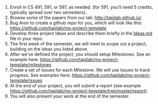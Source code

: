 1. Enroll in CS 491, 591, or 597, as needed. (for 591, you'll need 5 credits, typically spread over two semesters).
2. Browse some of the papers from our lab: <http://tapilab.github.io/>
3. Bug Aron to create a github repo for you, which will look like this: <https://github.com/tapilab/ms-project-template>
4. Develop three project ideas and describe them briefly in the [Ideas.md](docs/Ideas.md) file in your repo.
5. The first week of the semester, we will meet to scope out a project, building on the ideas you listed above.
6. After we've defined the project, you should setup Milestones. See an example here: <https://github.com/tapilab/ms-project-template/milestones>
7. Create a set of Issues for each Milestone. We will use Issues to track progress. See examples here: <https://github.com/tapilab/ms-project-template/issues>
8. At the end of your project, you will submit a report (see example <https://github.com/tapilab/ms-project-template/tree/master/report>). 
9. You will also present your work at the end of the semester.
